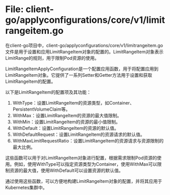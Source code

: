 # File: client-go/applyconfigurations/core/v1/limitrangeitem.go

在client-go项目中，client-go/applyconfigurations/core/v1/limitrangeitem.go文件是用于设置和应用LimitRangeItem对象的配置的。LimitRangeItem对象表示LimitRange的规则，用于限制Pod资源的使用。

LimitRangeItemApplyConfiguration是一个配置应用函数，用于将配置应用到LimitRangeItem对象。它提供了一系列Setter和Getter方法用于设置和获取LimitRangeItem的配置。

以下是LimitRangeItem的配置项及其功能：

1. WithType：设置LimitRangeItem的资源类型，如Container、PersistentVolumeClaim等。
2. WithMax：设置LimitRangeItem的资源的最大值限制。
3. WithMin：设置LimitRangeItem的资源的最小值限制。
4. WithDefault：设置LimitRangeItem的资源的默认值。
5. WithDefaultRequest：设置LimitRangeItem的资源请求的默认值。
6. WithMaxLimitRequestRatio：设置LimitRangeItem的资源请求与资源限制的最大比例。

这些函数可以用于对LimitRangeItem对象进行配置，根据需求限制Pod资源的使用。例如，使用WithType可以指定资源类型为Container，使用WithMax可以限制资源的最大值，使用WithDefault可以设置资源的默认值。

通过使用这些函数，可以方便地构建LimitRangeItem对象的配置，并将其应用于Kubernetes集群中。

